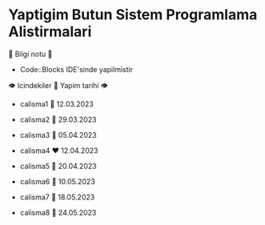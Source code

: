 # Yaptigim Butun Sistem Programlama Alistirmalari

:speech_balloon: Bilgi notu :speech_balloon:
- Code::Blocks IDE'sinde yapilmistir

:eye: Icindekiler :black_heart: Yapim tarihi :eye:

- calisma1 :orange_heart: 12.03.2023

- calisma2 :green_heart: 29.03.2023

- calisma3 :purple_heart: 05.04.2023

- calisma4 :heart: 12.04.2023

- calisma5 :yellow_heart: 20.04.2023

- calisma6 :blue_heart: 10.05.2023

- calisma7 :brown_heart: 18.05.2023

- calisma8 :white_heart: 24.05.2023
